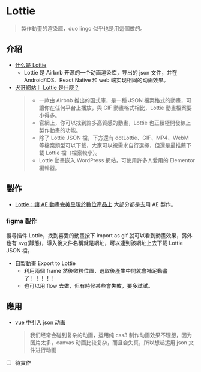 # Lottie

> 製作動畫的渲染庫，duo lingo 似乎也是用這個做的。

## 介紹

- [什么是 Lottie](https://zhuxinyu-znb.github.io/blog/2020-06-08-lottie.html)
  - Lottie 是 Airbnb 开源的一个动画渲染库，导出的 json 文件，并在 Android/iOS、React Native 和 web 端实现相同的动画效果。
- [犬哥網站｜ Lottie 是什麼？](https://frankknow.com/whats-lottie/)
  > - 一款由 Airbnb 推出的函式庫，是一種 JSON 檔案格式的動畫，可讓你在任何平台上播放，與 GIF 動畫格式相比，Lottie 動畫檔案要小得多。
  > - 官網上，你可以找到許多高質感的動畫，Lottie 也正積極開發線上製作動畫的功能。
  > - 除了 Lottie JSON 檔，下方還有 dotLottie、GIF、MP4、WebM 等檔案類型可以下載，大家可以視需求自行選擇，但還是最推薦下載 Lottie 檔（檔案較小）。
  > - Lottie 動畫嵌入 WordPress 網站，可使用許多人愛用的 Elementor 編輯器。

## 製作

- [Lottie：讓 AE 動畫完美呈現於數位產品上](https://www.hexschool.com/2021/01/18/2021-01-18-lottie-ae-plugin/)
大部分都是去用 AE 製作。



### figma 製作

搜尋插件 Lottie，找到喜愛的動畫按下 import as gif 就可以看到動畫效果，另外也有 svg(靜態)，導入後文件名稱就是網址，可以連到該網址上去下載 Lottie JSON 檔。

- 自製動畫 Export to Lottie
  - 利用兩個 frame 然後微移位置，選取後產生中間就會補足動畫了！！！！！
  - 也可以用 flow 去做，但有時候某些會失敗，要多試試。


## 應用

- [vue 中引入 json 动画](https://juejin.cn/post/7142706695611875358)

  > 我们经常会碰到复杂的动画，运用纯 css3 制作动画效果不理想，因为图片太多，canvas 动画比较复杂，而且会失真，所以想起运用 json 文件进行动画

- [ ] 待實作